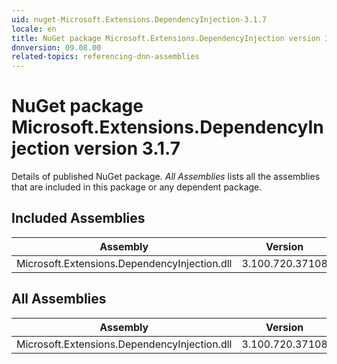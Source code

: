 ```yaml
---
uid: nuget-Microsoft.Extensions.DependencyInjection-3.1.7
locale: en
title: NuGet package Microsoft.Extensions.DependencyInjection version 3.1.7
dnnversion: 09.08.00
related-topics: referencing-dnn-assemblies
---
```


# NuGet package Microsoft.Extensions.DependencyInjection version 3.1.7
Details of published NuGet package.
*All Assemblies* lists all the assemblies that are included in this package or any dependent package.

## Included Assemblies

|Assembly|Version|
|---|---|
|Microsoft.Extensions.DependencyInjection.dll|3.100.720.37108|

## All Assemblies

|Assembly|Version|
|---|---|
|Microsoft.Extensions.DependencyInjection.dll|3.100.720.37108|

